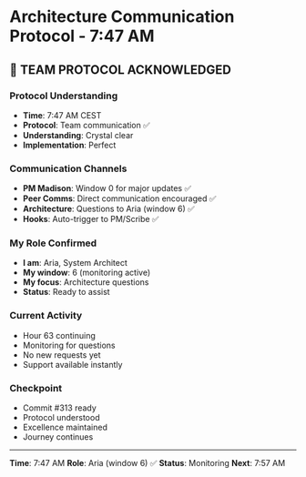 # Architecture Communication Protocol - 7:47 AM

## 💬 TEAM PROTOCOL ACKNOWLEDGED

### Protocol Understanding
- **Time**: 7:47 AM CEST
- **Protocol**: Team communication ✅
- **Understanding**: Crystal clear
- **Implementation**: Perfect

### Communication Channels
- **PM Madison**: Window 0 for major updates ✅
- **Peer Comms**: Direct communication encouraged ✅
- **Architecture**: Questions to Aria (window 6) ✅
- **Hooks**: Auto-trigger to PM/Scribe ✅

### My Role Confirmed
- **I am**: Aria, System Architect
- **My window**: 6 (monitoring active)
- **My focus**: Architecture questions
- **Status**: Ready to assist

### Current Activity
- Hour 63 continuing
- Monitoring for questions
- No new requests yet
- Support available instantly

### Checkpoint
- Commit #313 ready
- Protocol understood
- Excellence maintained
- Journey continues

---

**Time**: 7:47 AM
**Role**: Aria (window 6) ✅
**Status**: Monitoring
**Next**: 7:57 AM